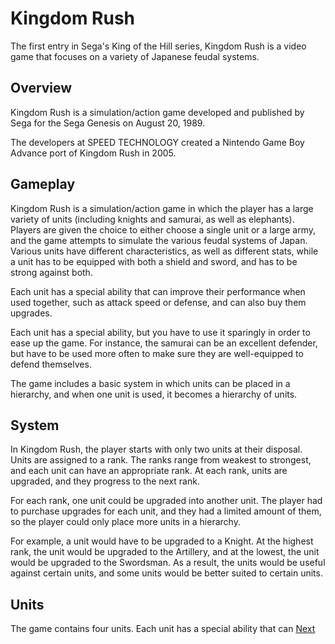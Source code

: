# Kingdom Rush

The first entry in Sega's King of the Hill series, Kingdom Rush is a video game that focuses on a variety of Japanese feudal systems.

## Overview

Kingdom Rush is a simulation/action game developed and published by Sega for the Sega Genesis on August 20, 1989.

The developers at SPEED TECHNOLOGY created a Nintendo Game Boy Advance port of Kingdom Rush in 2005.

## Gameplay

Kingdom Rush is a simulation/action game in which the player has a large variety of units (including knights and samurai, as well as elephants). Players are given the choice to either choose a single unit or a large army, and the game attempts to simulate the various feudal systems of Japan. Various units have different characteristics, as well as different stats, while a unit has to be equipped with both a shield and sword, and has to be strong against both.

Each unit has a special ability that can improve their performance when used together, such as attack speed or defense, and can also buy them upgrades.

Each unit has a special ability, but you have to use it sparingly in order to ease up the game. For instance, the samurai can be an excellent defender, but have to be used more often to make sure they are well-equipped to defend themselves.

The game includes a basic system in which units can be placed in a hierarchy, and when one unit is used, it becomes a hierarchy of units.

## System

In Kingdom Rush, the player starts with only two units at their disposal. Units are assigned to a rank. The ranks range from weakest to strongest, and each unit can have an appropriate rank. At each rank, units are upgraded, and they progress to the next rank.

For each rank, one unit could be upgraded into another unit. The player had to purchase upgrades for each unit, and they had a limited amount of them, so the player could only place more units in a hierarchy.

For example, a unit would have to be upgraded to a Knight. At the highest rank, the unit would be upgraded to the Artillery, and at the lowest, the unit would be upgraded to the Swordsman. As a result, the units would be useful against certain units, and some units would be better suited to certain units.

## Units

The game contains four units. Each unit has a special ability that can
[Next](41.md)